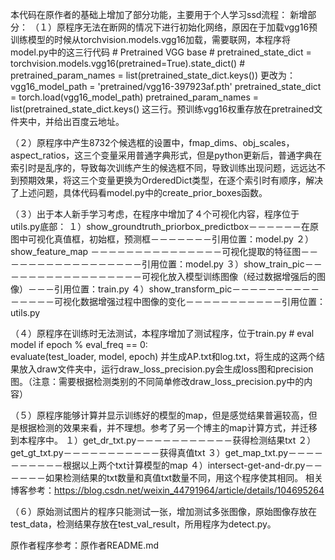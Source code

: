 本代码在原作者的基础上增加了部分功能，主要用于个人学习ssd流程：
新增部分：
（１）原程序无法在断网的情况下进行初始化网络，原因在于加载vgg16预训练模型的时候从torchvision.models.vgg16加载，需要联网，本程序将model.py中的这三行代码
              # Pretrained VGG base
              # pretrained_state_dict = torchvision.models.vgg16(pretrained=True).state_dict()
              # pretrained_param_names = list(pretrained_state_dict.keys())
      更改为：
              vgg16_model_path = 'pretrained/vgg16-397923af.pth'
              pretrained_state_dict = torch.load(vgg16_model_path)
              pretrained_param_names = list(pretrained_state_dict.keys()
      这三行。预训练vgg16权重存放在pretrained文件夹中，并给出百度云地址。
 
（２）原程序中产生8732个候选框的设置中，fmap_dims、obj_scales，aspect_ratios，这三个变量采用普通字典形式，但是python更新后，普通字典在索引时是乱序的，导致每次训练产生的候选框不同，导致训练出现问题，远远达不到预期效果，将这三个变量更换为OrderedDict类型，在逐个索引时有顺序，解决了上述问题，具体代码看model.py中的create_prior_boxes函数。

（３）出于本人新手学习考虑，在程序中增加了４个可视化内容，程序位于utils.py底部：
      １）show_groundtruth_priorbox_predictbox－－－－－－在原图中可视化真值框，初始框，预测框－－－－－－－引用位置：model.py
      ２）show_feature_map －－－－－－－－－－－－－－－可视化提取的特征图－－－－－－－－－－－－－－－－－引用位置：model.py
      ３）show_train_pic－－－－－－－－－－－－－－－－－可视化放入模型训练图像（经过数据增强后的图像）－－－引用位置：train.py
      ４）show_transform_pic－－－－－－－－－－－－－－－可视化数据增强过程中图像的变化－－－－－－－－－－－引用位置：utils.py

（４）原程序在训练时无法测试，本程序增加了测试程序，位于train.py
        # eval model
        if epoch % eval_freq == 0:    
            evaluate(test_loader, model, epoch)
并生成AP.txt和log.txt，将生成的这两个结果放入draw文件夹中，运行draw_loss_precision.py会生成loss图和precision图。（注意：需要根据检测类别的不同简单修改draw_loss_precision.py中的内容）

（５）原程序能够计算并显示训练好的模型的map，但是感觉结果普遍较高，但是根据检测的效果来看，并不理想。参考了另一个博主的map计算方式，并迁移到本程序中。
      １）get_dr_txt.py－－－－－－－－－－－获得检测结果txt
      ２）get_gt_txt.py－－－－－－－－－－－获得真值txt
      ３）get_map_txt.py－－－－－－－－－－根据以上两个txt计算模型的map
      ４）intersect-get-and-dr.py－－－－－－如果检测结果的txt数量和真值txt数量不同，用这个程序使其相同。
      相关博客参考：https://blog.csdn.net/weixin_44791964/article/details/104695264
     
（６）原始测试图片的程序只能测试一张，增加测试多张图像，原始图像存放在test_data，检测结果存放在test_val_result，所用程序为detect.py。

原作者程序参考：原作者README.md
